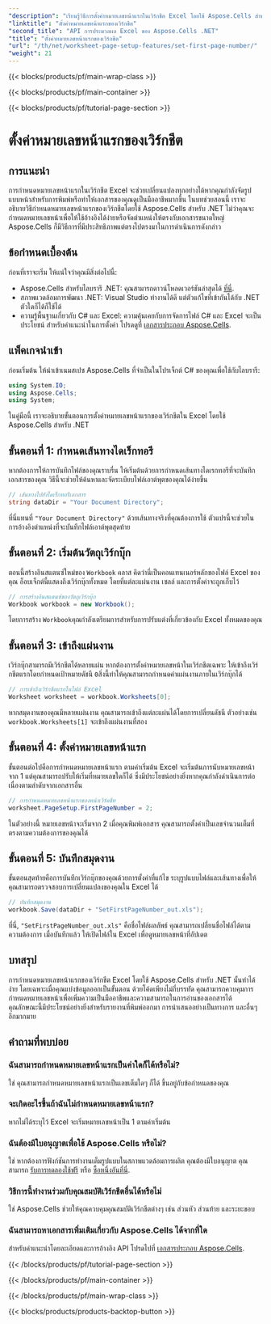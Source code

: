 ```yaml
---
"description": "เรียนรู้วิธีการตั้งค่าหมายเลขหน้าแรกในเวิร์กชีต Excel โดยใช้ Aspose.Cells สำหรับ .NET ด้วยคู่มือที่ทำตามได้ง่ายนี้ มีคำแนะนำแบบทีละขั้นตอนรวมอยู่ด้วย"
"linktitle": "ตั้งค่าหมายเลขหน้าแรกของเวิร์กชีต"
"second_title": "API การประมวลผล Excel ของ Aspose.Cells .NET"
"title": "ตั้งค่าหมายเลขหน้าแรกของเวิร์กชีต"
"url": "/th/net/worksheet-page-setup-features/set-first-page-number/"
"weight": 21
---
```


{{< blocks/products/pf/main-wrap-class >}}

{{< blocks/products/pf/main-container >}}

{{< blocks/products/pf/tutorial-page-section >}}

# ตั้งค่าหมายเลขหน้าแรกของเวิร์กชีต

## การแนะนำ
การกำหนดหมายเลขหน้าแรกในเวิร์กชีต Excel จะช่วยเปลี่ยนแปลงทุกอย่างได้หากคุณกำลังจัดรูปแบบหน้าสำหรับการพิมพ์หรือทำให้เอกสารของคุณดูเป็นมืออาชีพมากขึ้น ในบทช่วยสอนนี้ เราจะอธิบายวิธีกำหนดหมายเลขหน้าแรกของเวิร์กชีตโดยใช้ Aspose.Cells สำหรับ .NET ไม่ว่าคุณจะกำหนดหมายเลขหน้าเพื่อให้ใช้อ้างอิงได้ง่ายหรือจัดตำแหน่งให้ตรงกับเอกสารขนาดใหญ่ Aspose.Cells ก็มีวิธีการที่มีประสิทธิภาพแต่ตรงไปตรงมาในการดำเนินการดังกล่าว
## ข้อกำหนดเบื้องต้น
ก่อนที่เราจะเริ่ม ให้แน่ใจว่าคุณมีสิ่งต่อไปนี้:
- Aspose.Cells สำหรับไลบรารี .NET: คุณสามารถดาวน์โหลดเวอร์ชันล่าสุดได้ [ที่นี่](https://releases-aspose.com/cells/net/).
- สภาพแวดล้อมการพัฒนา .NET: Visual Studio ทำงานได้ดี แต่ตัวแก้ไขที่เข้ากันได้กับ .NET ตัวใดก็ได้ก็ใช้ได้
- ความรู้พื้นฐานเกี่ยวกับ C# และ Excel: ความคุ้นเคยกับการจัดการไฟล์ C# และ Excel จะเป็นประโยชน์
สำหรับคำแนะนำในการตั้งค่า โปรดดูที่ [เอกสารประกอบ Aspose.Cells](https://reference-aspose.com/cells/net/).
## แพ็คเกจนำเข้า
ก่อนเริ่มต้น ให้นำเข้าเนมสเปซ Aspose.Cells ที่จำเป็นในโปรเจ็กต์ C# ของคุณเพื่อใช้กับไลบรารี:
```csharp
using System.IO;
using Aspose.Cells;
using System;
```
ในคู่มือนี้ เราจะอธิบายขั้นตอนการตั้งค่าหมายเลขหน้าแรกของเวิร์กชีตใน Excel โดยใช้ Aspose.Cells สำหรับ .NET
## ขั้นตอนที่ 1: กำหนดเส้นทางไดเร็กทอรี
หากต้องการให้การบันทึกไฟล์ของคุณราบรื่น ให้เริ่มต้นด้วยการกำหนดเส้นทางไดเรกทอรีที่จะบันทึกเอกสารของคุณ วิธีนี้จะช่วยให้ค้นหาและจัดระเบียบไฟล์เอาต์พุตของคุณได้ง่ายขึ้น
```csharp
// เส้นทางไปยังไดเร็กทอรีเอกสาร
string dataDir = "Your Document Directory";
```
ที่นี่แทนที่ `"Your Document Directory"` ด้วยเส้นทางจริงที่คุณต้องการใช้ ตัวแปรนี้จะช่วยในการอ้างอิงตำแหน่งที่จะบันทึกไฟล์เอาต์พุตสุดท้าย
## ขั้นตอนที่ 2: เริ่มต้นวัตถุเวิร์กบุ๊ก
ตอนนี้สร้างอินสแตนซ์ใหม่ของ `Workbook` คลาส คิดว่านี่เป็นคอนเทนเนอร์หลักของไฟล์ Excel ของคุณ อ็อบเจ็กต์นี้แสดงถึงเวิร์กบุ๊กทั้งหมด โดยที่แต่ละแผ่นงาน เซลล์ และการตั้งค่าจะถูกเก็บไว้
```csharp
// การสร้างอินสแตนซ์ของวัตถุเวิร์กบุ๊ก
Workbook workbook = new Workbook();
```
โดยการสร้าง `Workbook`คุณกำลังเตรียมการสำหรับการปรับแต่งที่เกี่ยวข้องกับ Excel ทั้งหมดของคุณ
## ขั้นตอนที่ 3: เข้าถึงแผ่นงาน
เวิร์กบุ๊กสามารถมีเวิร์กชีตได้หลายแผ่น หากต้องการตั้งค่าหมายเลขหน้าในเวิร์กชีตเฉพาะ ให้เข้าถึงเวิร์กชีตแรกโดยกำหนดเป้าหมายดัชนี `0`สิ่งนี้ทำให้คุณสามารถกำหนดค่าแผ่นงานภายในเวิร์กบุ๊กได้
```csharp
// การเข้าถึงเวิร์กชีตแรกในไฟล์ Excel
Worksheet worksheet = workbook.Worksheets[0];
```
หากสมุดงานของคุณมีหลายแผ่นงาน คุณสามารถเข้าถึงแต่ละแผ่นได้โดยการเปลี่ยนดัชนี ตัวอย่างเช่น `workbook.Worksheets[1]` จะเข้าถึงแผ่นงานที่สอง
## ขั้นตอนที่ 4: ตั้งค่าหมายเลขหน้าแรก
ขั้นตอนต่อไปคือการกำหนดหมายเลขหน้าแรก ตามค่าเริ่มต้น Excel จะเริ่มต้นการนับหมายเลขหน้าจาก 1 แต่คุณสามารถปรับให้เริ่มที่หมายเลขใดก็ได้ ซึ่งมีประโยชน์อย่างยิ่งหากคุณกำลังดำเนินการต่อเนื่องตามลำดับจากเอกสารอื่น
```csharp
// การกำหนดหมายเลขหน้าแรกของหน้าเวิร์คชีท
worksheet.PageSetup.FirstPageNumber = 2;
```
ในตัวอย่างนี้ หมายเลขหน้าจะเริ่มจาก 2 เมื่อคุณพิมพ์เอกสาร คุณสามารถตั้งค่าเป็นเลขจำนวนเต็มที่ตรงตามความต้องการของคุณได้
## ขั้นตอนที่ 5: บันทึกสมุดงาน
ขั้นตอนสุดท้ายคือการบันทึกเวิร์กบุ๊กของคุณด้วยการตั้งค่าที่แก้ไข ระบุรูปแบบไฟล์และเส้นทางเพื่อให้คุณสามารถตรวจสอบการเปลี่ยนแปลงของคุณใน Excel ได้
```csharp
// บันทึกสมุดงาน
workbook.Save(dataDir + "SetFirstPageNumber_out.xls");
```
ที่นี่, `"SetFirstPageNumber_out.xls"` คือชื่อไฟล์ผลลัพธ์ คุณสามารถเปลี่ยนชื่อไฟล์ได้ตามความต้องการ เมื่อบันทึกแล้ว ให้เปิดไฟล์ใน Excel เพื่อดูหมายเลขหน้าที่อัปเดต
## บทสรุป
การกำหนดหมายเลขหน้าแรกของเวิร์กชีต Excel โดยใช้ Aspose.Cells สำหรับ .NET นั้นทำได้ง่าย โดยเฉพาะเมื่อคุณแบ่งข้อมูลออกเป็นขั้นตอน ด้วยโค้ดเพียงไม่กี่บรรทัด คุณสามารถควบคุมการกำหนดหมายเลขหน้าเพื่อเพิ่มความเป็นมืออาชีพและความสามารถในการอ่านของเอกสารได้ คุณลักษณะนี้มีประโยชน์อย่างยิ่งสำหรับรายงานที่พิมพ์ออกมา การนำเสนออย่างเป็นทางการ และอื่นๆ อีกมากมาย
## คำถามที่พบบ่อย
### ฉันสามารถกำหนดหมายเลขหน้าแรกเป็นค่าใดก็ได้หรือไม่?  
ใช่ คุณสามารถกำหนดหมายเลขหน้าแรกเป็นเลขเต็มใดๆ ก็ได้ ขึ้นอยู่กับข้อกำหนดของคุณ
### จะเกิดอะไรขึ้นถ้าฉันไม่กำหนดหมายเลขหน้าแรก?  
หากไม่ได้ระบุไว้ Excel จะเริ่มหมายเลขหน้าเป็น 1 ตามค่าเริ่มต้น
### ฉันต้องมีใบอนุญาตเพื่อใช้ Aspose.Cells หรือไม่?  
ใช่ หากต้องการฟังก์ชันการทำงานเต็มรูปแบบในสภาพแวดล้อมการผลิต คุณต้องมีใบอนุญาต คุณสามารถ [รับการทดลองใช้ฟรี](https://releases.aspose.com/) หรือ [ซื้อหนึ่งอันที่นี่](https://purchase-aspose.com/buy).
### วิธีการนี้ทำงานร่วมกับคุณสมบัติเวิร์กชีตอื่นได้หรือไม่  
ใช่ Aspose.Cells ช่วยให้คุณควบคุมคุณสมบัติเวิร์กชีตต่างๆ เช่น ส่วนหัว ส่วนท้าย และระยะขอบ
### ฉันสามารถหาเอกสารเพิ่มเติมเกี่ยวกับ Aspose.Cells ได้จากที่ใด  
สำหรับคำแนะนำโดยละเอียดและการอ้างอิง API โปรดไปที่ [เอกสารประกอบ Aspose.Cells](https://reference-aspose.com/cells/net/).


{{< /blocks/products/pf/tutorial-page-section >}}

{{< /blocks/products/pf/main-container >}}

{{< /blocks/products/pf/main-wrap-class >}}

{{< blocks/products/products-backtop-button >}}